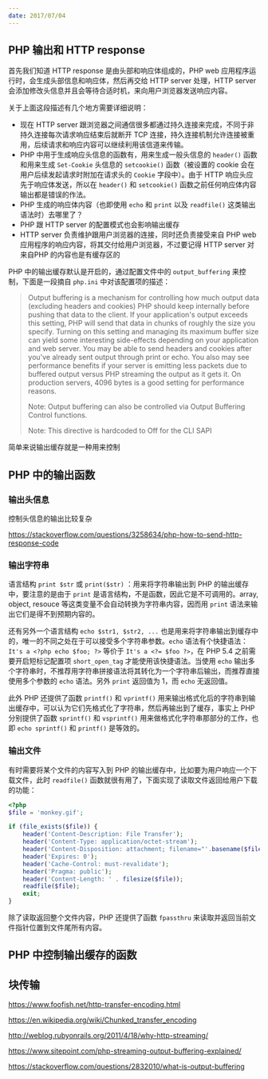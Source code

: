 ```yaml
---
date: 2017/07/04
---
```


## PHP 输出和 HTTP response

首先我们知道 HTTP response 是由头部和响应体组成的，PHP web 应用程序运行时，会生成头部信息和响应体，然后再交给 HTTP server 处理，HTTP server 会添加修改头信息并且会等待合适时机，来向用户浏览器发送响应内容。

关于上面这段描述有几个地方需要详细说明：

* 现在 HTTP server 跟浏览器之间通信很多都通过持久连接来完成，不同于非持久连接每次请求响应结束后就断开 TCP 连接，持久连接机制允许连接被重用，后续请求和响应内容可以继续利用该信道来传输。
* PHP 中用于生成响应头信息的函数有，用来生成一般头信息的 `header()` 函数和用来生成 `Set-Cookie` 头信息的 `setcookie()` 函数（被设置的 cookie 会在用户后续发起请求时附加在请求头的 `Cookie` 字段中）。由于 HTTP 响应头应先于响应体发送，所以在 `header()` 和 `setcookie()` 函数之前任何响应体内容输出都是错误的作法。
* PHP 生成的响应体内容（也即使用 `echo` 和 `print` 以及 `readfile()` 这类输出语法时）去哪里了？
* PHP 跟 HTTP server 的配置模式也会影响输出缓存
* HTTP server 负责维护跟用户浏览器的连接，同时还负责接受来自 PHP web 应用程序的响应内容，将其交付给用户浏览器，不过要记得 HTTP server 对来自PHP 的内容也是有缓存区的

PHP 中的输出缓存默认是开启的，通过配置文件中的 `output_buffering` 来控制，下面是一段摘自 `php.ini` 中对该配置项的描述：

> Output buffering is a mechanism for controlling how much output data (excluding headers and cookies) PHP should keep internally before pushing that data to the client. If your application's output exceeds this setting, PHP will send that data in chunks of roughly the size you specify. Turning on this setting and managing its maximum buffer size can yield some interesting side-effects depending on your application and web server. You may be able to send headers and cookies after you've already sent output through print or echo. You also may see performance benefits if your server is emitting less packets due to buffered output versus PHP streaming the output as it gets it. On production servers, 4096 bytes is a good setting for performance reasons. 
>
> Note: Output buffering can also be controlled via Output Buffering Control functions.
>
> Note: This directive is hardcoded to Off for the CLI SAPI

简单来说输出缓存就是一种用来控制



## PHP 中的输出函数

### 输出头信息



控制头信息的输出比较复杂

https://stackoverflow.com/questions/3258634/php-how-to-send-http-response-code

### 输出字符串

语言结构 `print $str` 或 `print($str)` ：用来将字符串输出到 PHP 的输出缓存中，要注意的是由于 `print` 是语言结构，不是函数，因此它是不可调用的。array, object, resouce 等这类变量不会自动转换为字符串内容，因而用 `print` 语法来输出它们是得不到预期内容的。

还有另外一个语言结构 `echo $str1, $str2, ...` 也是用来将字符串输出到缓存中的，唯一的不同之处在于可以接受多个字符串参数。`echo` 语法有个快捷语法：`It's a <?php echo $foo; ?>` 等价于 `It's a <?= $foo ?>`，在 PHP 5.4 之前需要开启短标记配置项 `short_open_tag` 才能使用该快捷语法。当使用 `echo` 输出多个字符串时，不推荐用字符串拼接语法将其转化为一个字符串后输出，而推荐直接使用多个参数的 `echo` 语法。另外 `print` 返回值为 1，而 `echo` 无返回值。

此外 PHP 还提供了函数 `printf()` 和 `vprintf()` 用来输出格式化后的字符串到输出缓存中，可以认为它们先格式化了字符串，然后再输出到了缓存，事实上 PHP 分别提供了函数 `sprintf()` 和 `vsprintf()` 用来做格式化字符串那部分的工作，也即 `echo sprintf()` 和 `printf()` 是等效的。

### 输出文件

有时需要将某个文件的内容写入到 PHP 的输出缓存中，比如要为用户响应一个下载文件，此时 `readfile()` 函数就很有用了，下面实现了读取文件返回给用户下载的功能：

```php
<?php
$file = 'monkey.gif';

if (file_exists($file)) {
    header('Content-Description: File Transfer');
    header('Content-Type: application/octet-stream');
    header('Content-Disposition: attachment; filename="'.basename($file).'"');
    header('Expires: 0');
    header('Cache-Control: must-revalidate');
    header('Pragma: public');
    header('Content-Length: ' . filesize($file));
    readfile($file);
    exit;
}
```

除了读取返回整个文件内容，PHP 还提供了函数 `fpassthru` 来读取并返回当前文件指针位置到文件尾所有内容。

## PHP 中控制输出缓存的函数



## 块传输

https://www.foofish.net/http-transfer-encoding.html

https://en.wikipedia.org/wiki/Chunked_transfer_encoding

http://weblog.rubyonrails.org/2011/4/18/why-http-streaming/

https://www.sitepoint.com/php-streaming-output-buffering-explained/

https://stackoverflow.com/questions/2832010/what-is-output-buffering